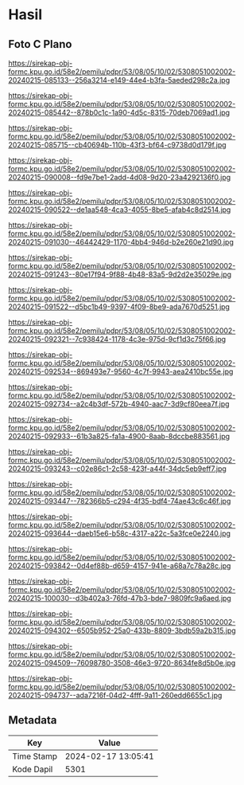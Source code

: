 # Hasil

## Foto C Plano

https://sirekap-obj-formc.kpu.go.id/58e2/pemilu/pdpr/53/08/05/10/02/5308051002002-20240215-085133--256a3214-e149-44e4-b3fa-5aeded298c2a.jpg

https://sirekap-obj-formc.kpu.go.id/58e2/pemilu/pdpr/53/08/05/10/02/5308051002002-20240215-085442--878b0c1c-1a90-4d5c-8315-70deb7069ad1.jpg

https://sirekap-obj-formc.kpu.go.id/58e2/pemilu/pdpr/53/08/05/10/02/5308051002002-20240215-085715--cb40694b-110b-43f3-bf64-c9738d0d179f.jpg

https://sirekap-obj-formc.kpu.go.id/58e2/pemilu/pdpr/53/08/05/10/02/5308051002002-20240215-090008--fd9e7be1-2add-4d08-9d20-23a4292136f0.jpg

https://sirekap-obj-formc.kpu.go.id/58e2/pemilu/pdpr/53/08/05/10/02/5308051002002-20240215-090522--de1aa548-4ca3-4055-8be5-afab4c8d2514.jpg

https://sirekap-obj-formc.kpu.go.id/58e2/pemilu/pdpr/53/08/05/10/02/5308051002002-20240215-091030--46442429-1170-4bb4-946d-b2e260e21d90.jpg

https://sirekap-obj-formc.kpu.go.id/58e2/pemilu/pdpr/53/08/05/10/02/5308051002002-20240215-091243--80e17f94-9f88-4b48-83a5-9d2d2e35029e.jpg

https://sirekap-obj-formc.kpu.go.id/58e2/pemilu/pdpr/53/08/05/10/02/5308051002002-20240215-091522--d5bc1b49-9397-4f09-8be9-ada7670d5251.jpg

https://sirekap-obj-formc.kpu.go.id/58e2/pemilu/pdpr/53/08/05/10/02/5308051002002-20240215-092321--7c938424-1178-4c3e-975d-9cf1d3c75f66.jpg

https://sirekap-obj-formc.kpu.go.id/58e2/pemilu/pdpr/53/08/05/10/02/5308051002002-20240215-092534--869493e7-9560-4c7f-9943-aea2410bc55e.jpg

https://sirekap-obj-formc.kpu.go.id/58e2/pemilu/pdpr/53/08/05/10/02/5308051002002-20240215-092734--a2c4b3df-572b-4940-aac7-3d9cf80eea7f.jpg

https://sirekap-obj-formc.kpu.go.id/58e2/pemilu/pdpr/53/08/05/10/02/5308051002002-20240215-092933--61b3a825-fa1a-4900-8aab-8dccbe883561.jpg

https://sirekap-obj-formc.kpu.go.id/58e2/pemilu/pdpr/53/08/05/10/02/5308051002002-20240215-093243--c02e86c1-2c58-423f-a44f-34dc5eb9eff7.jpg

https://sirekap-obj-formc.kpu.go.id/58e2/pemilu/pdpr/53/08/05/10/02/5308051002002-20240215-093447--782366b5-c294-4f35-bdf4-74ae43c6c46f.jpg

https://sirekap-obj-formc.kpu.go.id/58e2/pemilu/pdpr/53/08/05/10/02/5308051002002-20240215-093644--daeb15e6-b58c-4317-a22c-5a3fce0e2240.jpg

https://sirekap-obj-formc.kpu.go.id/58e2/pemilu/pdpr/53/08/05/10/02/5308051002002-20240215-093842--0d4ef88b-d659-4157-941e-a68a7c78a28c.jpg

https://sirekap-obj-formc.kpu.go.id/58e2/pemilu/pdpr/53/08/05/10/02/5308051002002-20240215-100030--d3b402a3-76fd-47b3-bde7-9809fc9a6aed.jpg

https://sirekap-obj-formc.kpu.go.id/58e2/pemilu/pdpr/53/08/05/10/02/5308051002002-20240215-094302--6505b952-25a0-433b-8809-3bdb59a2b315.jpg

https://sirekap-obj-formc.kpu.go.id/58e2/pemilu/pdpr/53/08/05/10/02/5308051002002-20240215-094509--76098780-3508-46e3-9720-8634fe8d5b0e.jpg

https://sirekap-obj-formc.kpu.go.id/58e2/pemilu/pdpr/53/08/05/10/02/5308051002002-20240215-094737--ada7216f-04d2-4fff-9a11-260edd6655c1.jpg


## Metadata

| Key        | Value               |
| ---------- | ------------------- |
| Time Stamp | 2024-02-17 13:05:41 |
| Kode Dapil | 5301                |



